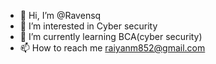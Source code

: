 - 👋 Hi, I’m @Ravensq
- 👀 I’m interested in Cyber security
- 🌱 I’m currently learning BCA(cyber security)
- 📫 How to reach me raiyanm852@gmail.com
